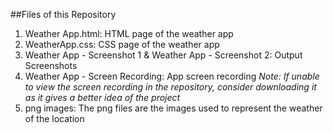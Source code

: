 ##Files of this Repository

1. Weather App.html: HTML page of the weather app
2. WeatherApp.css: CSS page of the weather app
3. Weather App - Screenshot 1 & Weather App - Screenshot 2: Output Screenshots
4. Weather App - Screen Recording: App screen recording
   _Note: If unable to view the screen recording in the repository, consider downloading it as it gives a better idea of the project_
5. png images: The png files are the images used to represent the weather of the location
